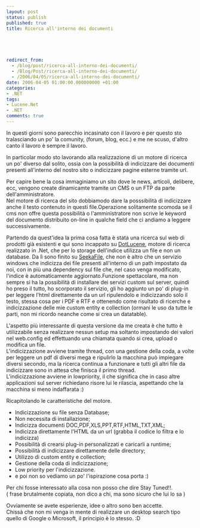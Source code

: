 ```yaml
---
layout: post
status: publish
published: true
title: Ricerca all'interno dei documenti





redirect_from: 
  - /blog/post/ricerca-all-interno-dei-documenti/
  - /Blog/Post/ricerca-all-interno-dei-documenti/
  - /2006/04/05/ricerca-all-interno-dei-documenti/
date: 2006-04-05 01:00:00.000000000 +01:00
categories:
- .NET
tags:
- Lucene.Net
- .NET
comments: true
---
```

<p><span>In questi giorni sono parecchio incasinato con il lavoro e per questo sto tralasciando un po' la comunity, (forum, blog, ecc.) e me ne scuso, d'altro canto il lavoro &egrave; sempre il lavoro. </span></p>
<p>In particolar modo&nbsp;sto lavorando alla realizzazione di un motore di ricerca un po' diverso dal solito, ossia con la possibilit&agrave; di indicizzare dei documenti presenti all'interno del nostro sito o indicizzare pagine esterne tramite url.</p>
<p>Per capire bene la cosa immaginiamo un sito dove le news, articoli, delibere, ecc, vengono create dinamicamte tramite un CMS o un FTP da parte dell'amministratore.&nbsp;<br />
Nel motore di ricerca del sito dobbiamodo dare la posssibilit&agrave; di indicizzare anche il testo contenuto&nbsp;in questi file.Operazione solitamente scomoda se il cms non offre questa possibilit&agrave; o l'amministratore non scrive le keyword del documento distribuito on-line in qualche field che ci andiamo a leggere successivamente.</p>
<p>Partendo da quest'idea la prima cosa fatta &egrave; stata una ricerca sul web di prodotti gi&agrave; esistenti e qui sono incappato su <a href="http://www.dotlucene.net/" onclick="blankUrl(this.href); return false;">DotLucene</a>, motore di ricerca realizzato in .Net, che per lo storage dell'indice utilizza un file e non un database. Da l&igrave; sono finito su <a href="http://www.seekafile.org/" onclick="blankUrl(this.href); return false;">SeekaFile</a>, che non &egrave; altro che un servizio windows che indicizza dei file presenti all'interno di un path impostato da noi, con in pi&ugrave; una dependency&nbsp;sul file che, nel caso venga modificato, l'indice &egrave; automaticamente aggiornato.Funzione spettacolare, ma non sempre si ha la possibilit&agrave; di installare dei servizi custom sul server, quindi ho preso il tutto, ho scorporato il servizio, gli ho aggiunto un po' di plug-in per leggere l'html direttamente da un url ripulendolo e indicizzando solo il testo, stessa cosa per i PDF e RTF e ottenendo come risultato di ricerche e indicizzazione delle mie custom entity e collection (ormani le uso da tutte le parti, non mi ricordo neanche come si crea un datatable).</p>
<p>L'aspetto&nbsp;pi&ugrave; interessante di questa versione da me creata &egrave; che tutto &egrave; utilizzabile senza realizzare nessun setup ma soltanto impostando dei valori nel web.config ed effettuando una chiamata quando si crea, upload o modifica un file.<br />
L'indicizzazione avviene tramite thread, con una gestione della coda, a volte per leggere un pdf di diversi mega e ripulirlo la macchina pu&ograve; impiegare diversi secondo, ma la ricerca continua a funzionare e tutti gli altri file da indicizzare sono in attesa che finisca il primo thread.<br />
L'indicizzazione avviene in&nbsp;lowpriority, il che significa che in caso altre applicazioni sul server richiedano risore lui le rilascia, aspettando che la macchina si meno indaffarata :)</p>
<p>Ricapitolando le caratteristiche del motore.</p>
<ul>
    <li>Indicizzazione su file senza Database;</li>
    <li>Non necessita di installazione;</li>
    <li>Indicizza documenti DOC,PDF,XLS,PPT,RTF,HTML,TXT,XML;</li>
    <li>Indicizza direttamente l'HTML da un url (grabba il codice lo filtra e lo indicizza)</li>
    <li>Possibilit&agrave; di crearsi plug-in personalizzati e caricarli a runtime;</li>
    <li>Possibilit&agrave; di indicizzare direttamente delle directory;</li>
    <li>Utilizzo di custom entity e collection;</li>
    <li>Gestione della coda di indicizzazione;</li>
    <li>Low priority per l'indicizzazione.</li>
    <li>e poi non so vediamo un po' l'ispirazione cosa porta :)</li>
</ul>
<p>Per chi fosse interessato alla cosa non posso che dire Stay Tuned!!.<br />
( frase brutalmente copiata, non dico a chi, ma sono sicuro che lui lo sa )</p>
<p>Ovviamente se avete esperienze, idee o altro sono ben accette.<br />
Chiss&agrave; che non mi venga in mente di realizzare un desktop search tipo quello di Google o Microsoft, il principio &egrave; lo stesso. :D</p>
<p>&nbsp;</p>
